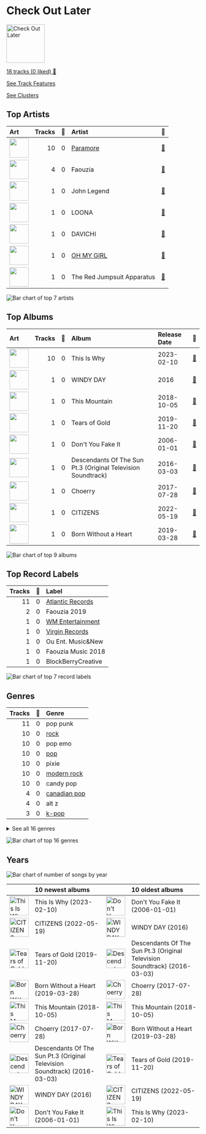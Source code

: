 # Check Out Later


<img src="https://mosaic.scdn.co/640/ab67616d0000b27360fa5d9bf71bee894b0a590cab67616d0000b273623e3c5fc66ac6fb9c5c8bc6ab67616d0000b273bd3ea900a9dfec7e28f0e793ab67616d0000b273c08fc202dde1427b4016c021" alt="Check Out Later" width="100" />

[18 tracks (0 liked) 🔗](https://open.spotify.com/playlist/2FgMW8NMJOZgvHtvDOWBCe)

[See Track Features](audio_features.md)

[See Clusters](clusters/overview.md)

## Top Artists

| Art | Tracks | 💚 | Artist | 🔗 |
|:---|---:|---:|:---|:---|
| <img src="https://i.scdn.co/image/ab6761610000e5ebb10c34546a4ca2d7faeb8865" alt="" width="50" /> | 10 | 0 | [Paramore](../../artists/paramore/overview.md) | [🔗](https://open.spotify.com/artist/74XFHRwlV6OrjEM0A2NCMF) |
| <img src="https://i.scdn.co/image/ab6761610000e5ebee6731023002d5872561dcd9" alt="" width="50" /> | 4 | 0 | Faouzia | [🔗](https://open.spotify.com/artist/5NhgsV7qPWHZqYEMKzbYvo) |
| <img src="https://i.scdn.co/image/ab6761610000e5ebba10593e25ec51a3ba4296a0" alt="" width="50" /> | 1 | 0 | John Legend | [🔗](https://open.spotify.com/artist/5y2Xq6xcjJb2jVM54GHK3t) |
| <img src="https://i.scdn.co/image/ab6761610000e5eb80584436e5726afb70cee7f8" alt="" width="50" /> | 1 | 0 | LOONA | [🔗](https://open.spotify.com/artist/52zMTJCKluDlFwMQWmccY7) |
| <img src="https://i.scdn.co/image/ab6761610000e5eb60815ff18cb9f9f0fe12aa97" alt="" width="50" /> | 1 | 0 | DAVICHI | [🔗](https://open.spotify.com/artist/4z6yrDz5GfKXkeQZjOaZdq) |
| <img src="https://i.scdn.co/image/ab6761610000e5eb5cd460490fb1c55b8ed8c40b" alt="" width="50" /> | 1 | 0 | [OH MY GIRL](../../artists/oh_my_girl/overview.md) | [🔗](https://open.spotify.com/artist/2019zR22qK2RBvCqtudBaI) |
| <img src="https://i.scdn.co/image/ab6761610000e5ebb4223cca4841b3e52a7133f1" alt="" width="50" /> | 1 | 0 | The Red Jumpsuit Apparatus | [🔗](https://open.spotify.com/artist/1SImpQO0GbjRgvlwCcCtFo) |

![Bar chart of top 7 artists](../../images/playlists/check_out_later/artists.png)



## Top Albums

| Art | Tracks | 💚 | Album | Release Date | 🔗 |
|:---|---:|---:|:---|:---|:---|
| <img src="https://i.scdn.co/image/ab67616d0000b273f633b71861897348253993f4" alt="" width="50" /> | 10 | 0 | This Is Why | 2023-02-10 | [🔗](https://open.spotify.com/album/6tG8sCK4htJOLjlWwb7gZB) |
| <img src="https://i.scdn.co/image/ab67616d0000b273a994eb69242daf25e8730a72" alt="" width="50" /> | 1 | 0 | WINDY DAY | 2016 | [🔗](https://open.spotify.com/album/7coV2krimvobeWltmNvYeC) |
| <img src="https://i.scdn.co/image/ab67616d0000b2739d664f8018ee8154e69887d4" alt="" width="50" /> | 1 | 0 | This Mountain | 2018-10-05 | [🔗](https://open.spotify.com/album/6mpS8wIedYl2hcHVowz6CC) |
| <img src="https://i.scdn.co/image/ab67616d0000b273c08fc202dde1427b4016c021" alt="" width="50" /> | 1 | 0 | Tears of Gold | 2019-11-20 | [🔗](https://open.spotify.com/album/7INSJKOxZcMGywJyf9bEWi) |
| <img src="https://i.scdn.co/image/ab67616d0000b273f98edbc89407338a90437d34" alt="" width="50" /> | 1 | 0 | Don't You Fake It | 2006-01-01 | [🔗](https://open.spotify.com/album/6TyPSzd5rA2rQ9yLJJ1Gg2) |
| <img src="https://i.scdn.co/image/ab67616d0000b27360fa5d9bf71bee894b0a590c" alt="" width="50" /> | 1 | 0 | Descendants Of The Sun Pt.3 (Original Television Soundtrack) | 2016-03-03 | [🔗](https://open.spotify.com/album/3NnCgQwNBmXdppDt9PSpmu) |
| <img src="https://i.scdn.co/image/ab67616d0000b2733b893c4f687c72899ae2f781" alt="" width="50" /> | 1 | 0 | Choerry | 2017-07-28 | [🔗](https://open.spotify.com/album/7zWV8dHkh06EclukKh1jVh) |
| <img src="https://i.scdn.co/image/ab67616d0000b273bd3ea900a9dfec7e28f0e793" alt="" width="50" /> | 1 | 0 | CITIZENS | 2022-05-19 | [🔗](https://open.spotify.com/album/3nh4uK04eRkHyrxIDWEfkp) |
| <img src="https://i.scdn.co/image/ab67616d0000b273623e3c5fc66ac6fb9c5c8bc6" alt="" width="50" /> | 1 | 0 | Born Without a Heart | 2019-03-28 | [🔗](https://open.spotify.com/album/5EOIYFpu56h7AgQxCRcyZG) |

![Bar chart of top 9 albums](../../images/playlists/check_out_later/albums.png)

## Top Record Labels

| Tracks | 💚 | Label |
|---:|---:|:---|
| 11 | 0 | [Atlantic Records](../../labels/atlantic_records/overview.md) |
| 2 | 0 | Faouzia 2019 |
| 1 | 0 | [WM Entertainment](../../labels/wm_entertainment/overview.md) |
| 1 | 0 | [Virgin Records](../../labels/virgin_records/overview.md) |
| 1 | 0 | Ou Ent. Music&New |
| 1 | 0 | Faouzia Music 2018 |
| 1 | 0 | BlockBerryCreative |

![Bar chart of top 7 record labels](../../images/playlists/check_out_later/labels.png)

## Genres

| Tracks | 💚 | Genre |
|---:|---:|:---|
| 11 | 0 | pop punk |
| 10 | 0 | [rock](../../genres/rock/overview.md) |
| 10 | 0 | pop emo |
| 10 | 0 | [pop](../../genres/pop/overview.md) |
| 10 | 0 | pixie |
| 10 | 0 | [modern rock](../../genres/modern_rock/overview.md) |
| 10 | 0 | candy pop |
| 4 | 0 | [canadian pop](../../genres/canadian_pop/overview.md) |
| 4 | 0 | alt z |
| 3 | 0 | [k-pop](../../genres/k-pop/overview.md) |


<details>
<summary>See all 16 genres</summary>

| Tracks | 💚 | Genre |
|---:|---:|:---|
| 2 | 0 | [k-pop girl group](../../genres/k-pop_girl_group/overview.md) |
| 1 | 0 | screamo |
| 1 | 0 | post-grunge |
| 1 | 0 | neon pop punk |
| 1 | 0 | [korean pop](../../genres/korean_pop/overview.md) |
| 1 | 0 | alternative metal |

</details>


![Bar chart of top 16 genres](../../images/playlists/check_out_later/genres.png)

## Years



![Bar chart of number of songs by year](../../images/playlists/check_out_later/years.png)

| ​ | 10 newest albums | ​​ | 10 oldest albums |
|:---|:---|:---|:---|
| <img src="https://i.scdn.co/image/ab67616d0000b273f633b71861897348253993f4" alt="This Is Why" width="50" /> | This Is Why (2023-02-10) | <img src="https://i.scdn.co/image/ab67616d0000b273f98edbc89407338a90437d34" alt="Don&#x27;t You Fake It" width="50" /> | Don't You Fake It (2006-01-01) |
| <img src="https://i.scdn.co/image/ab67616d0000b273bd3ea900a9dfec7e28f0e793" alt="CITIZENS" width="50" /> | CITIZENS (2022-05-19) | <img src="https://i.scdn.co/image/ab67616d0000b273a994eb69242daf25e8730a72" alt="WINDY DAY" width="50" /> | WINDY DAY (2016) |
| <img src="https://i.scdn.co/image/ab67616d0000b273c08fc202dde1427b4016c021" alt="Tears of Gold" width="50" /> | Tears of Gold (2019-11-20) | <img src="https://i.scdn.co/image/ab67616d0000b27360fa5d9bf71bee894b0a590c" alt="Descendants Of The Sun Pt.3 (Original Television Soundtrack)" width="50" /> | Descendants Of The Sun Pt.3 (Original Television Soundtrack) (2016-03-03) |
| <img src="https://i.scdn.co/image/ab67616d0000b273623e3c5fc66ac6fb9c5c8bc6" alt="Born Without a Heart" width="50" /> | Born Without a Heart (2019-03-28) | <img src="https://i.scdn.co/image/ab67616d0000b2733b893c4f687c72899ae2f781" alt="Choerry" width="50" /> | Choerry (2017-07-28) |
| <img src="https://i.scdn.co/image/ab67616d0000b2739d664f8018ee8154e69887d4" alt="This Mountain" width="50" /> | This Mountain (2018-10-05) | <img src="https://i.scdn.co/image/ab67616d0000b2739d664f8018ee8154e69887d4" alt="This Mountain" width="50" /> | This Mountain (2018-10-05) |
| <img src="https://i.scdn.co/image/ab67616d0000b2733b893c4f687c72899ae2f781" alt="Choerry" width="50" /> | Choerry (2017-07-28) | <img src="https://i.scdn.co/image/ab67616d0000b273623e3c5fc66ac6fb9c5c8bc6" alt="Born Without a Heart" width="50" /> | Born Without a Heart (2019-03-28) |
| <img src="https://i.scdn.co/image/ab67616d0000b27360fa5d9bf71bee894b0a590c" alt="Descendants Of The Sun Pt.3 (Original Television Soundtrack)" width="50" /> | Descendants Of The Sun Pt.3 (Original Television Soundtrack) (2016-03-03) | <img src="https://i.scdn.co/image/ab67616d0000b273c08fc202dde1427b4016c021" alt="Tears of Gold" width="50" /> | Tears of Gold (2019-11-20) |
| <img src="https://i.scdn.co/image/ab67616d0000b273a994eb69242daf25e8730a72" alt="WINDY DAY" width="50" /> | WINDY DAY (2016) | <img src="https://i.scdn.co/image/ab67616d0000b273bd3ea900a9dfec7e28f0e793" alt="CITIZENS" width="50" /> | CITIZENS (2022-05-19) |
| <img src="https://i.scdn.co/image/ab67616d0000b273f98edbc89407338a90437d34" alt="Don&#x27;t You Fake It" width="50" /> | Don't You Fake It (2006-01-01) | <img src="https://i.scdn.co/image/ab67616d0000b273f633b71861897348253993f4" alt="This Is Why" width="50" /> | This Is Why (2023-02-10) |